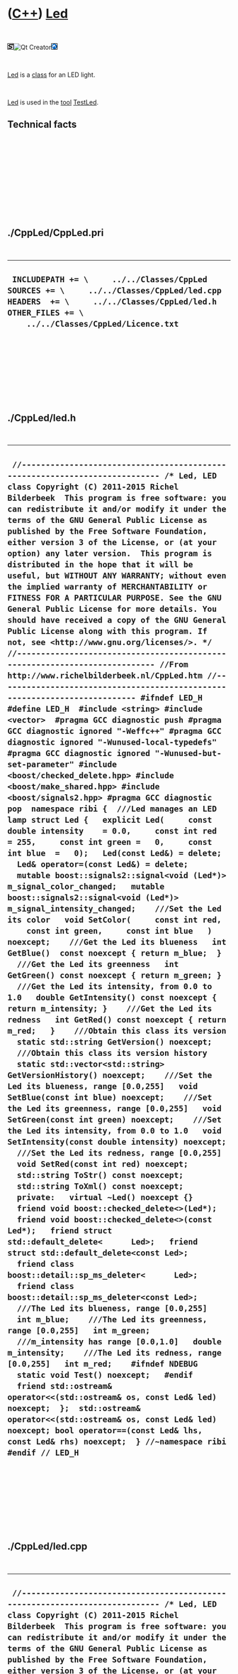 



 

 

 

 

 

([C++](Cpp.htm)) [Led](CppLed.htm)
==================================

 

![STL](PicStl.png)![Qt
Creator](PicQtCreator.png)![Lubuntu](PicLubuntu.png)

 

[Led](CppLed.htm) is a [class](CppClass.htm) for an LED light.

 

[Led](CppLed.htm) is used in the [tool](Tools.htm)
[TestLed](ToolTestLed.htm).

Technical facts
---------------

 

 

 

 

 

 

./CppLed/CppLed.pri
-------------------

 

  --------------------------------------------------------------------------------------------------------------------------------------------------------------------------------------------------
  ` INCLUDEPATH += \     ../../Classes/CppLed  SOURCES += \     ../../Classes/CppLed/led.cpp  HEADERS  += \     ../../Classes/CppLed/led.h  OTHER_FILES += \     ../../Classes/CppLed/Licence.txt`
  --------------------------------------------------------------------------------------------------------------------------------------------------------------------------------------------------

 

 

 

 

 

./CppLed/led.h
--------------

 

  -------------------------------------------------------------------------------------------------------------------------------------------------------------------------------------------------------------------------------------------------------------------------------------------------------------------------------------------------------------------------------------------------------------------------------------------------------------------------------------------------------------------------------------------------------------------------------------------------------------------------------------------------------------------------------------------------------------------------------------------------------------------------------------------------------------------------------------------------------------------------------------------------------------------------------------------------------------------------------------------------------------------------------------------------------------------------------------------------------------------------------------------------------------------------------------------------------------------------------------------------------------------------------------------------------------------------------------------------------------------------------------------------------------------------------------------------------------------------------------------------------------------------------------------------------------------------------------------------------------------------------------------------------------------------------------------------------------------------------------------------------------------------------------------------------------------------------------------------------------------------------------------------------------------------------------------------------------------------------------------------------------------------------------------------------------------------------------------------------------------------------------------------------------------------------------------------------------------------------------------------------------------------------------------------------------------------------------------------------------------------------------------------------------------------------------------------------------------------------------------------------------------------------------------------------------------------------------------------------------------------------------------------------------------------------------------------------------------------------------------------------------------------------------------------------------------------------------------------------------------------------------------------------------------------------------------------------------------------------------------------------------------------------------------------------------------------------------------------------------------------------------------------------------------------------------------------------------------------------------------------------------------------------------------------------------------------------------------------------------------------------------------------------------------------------------------------------------------------------------------------------------------------------------------------------------------------------------------------------------------------------------------------------------------------------------------------------------------------------------------------------------------------------------------------------------------------------------------------------------------------------------------------
  ` //--------------------------------------------------------------------------- /* Led, LED class Copyright (C) 2011-2015 Richel Bilderbeek  This program is free software: you can redistribute it and/or modify it under the terms of the GNU General Public License as published by the Free Software Foundation, either version 3 of the License, or (at your option) any later version.  This program is distributed in the hope that it will be useful, but WITHOUT ANY WARRANTY; without even the implied warranty of MERCHANTABILITY or FITNESS FOR A PARTICULAR PURPOSE. See the GNU General Public License for more details. You should have received a copy of the GNU General Public License along with this program. If not, see <http://www.gnu.org/licenses/>. */ //--------------------------------------------------------------------------- //From http://www.richelbilderbeek.nl/CppLed.htm //--------------------------------------------------------------------------- #ifndef LED_H #define LED_H  #include <string> #include <vector>  #pragma GCC diagnostic push #pragma GCC diagnostic ignored "-Weffc++" #pragma GCC diagnostic ignored "-Wunused-local-typedefs" #pragma GCC diagnostic ignored "-Wunused-but-set-parameter" #include <boost/checked_delete.hpp> #include <boost/make_shared.hpp> #include <boost/signals2.hpp> #pragma GCC diagnostic pop  namespace ribi {  ///Led manages an LED lamp struct Led {   explicit Led(     const double intensity    = 0.0,     const int red   = 255,     const int green =   0,     const int blue  =   0);   Led(const Led&) = delete;   Led& operator=(const Led&) = delete;    mutable boost::signals2::signal<void (Led*)> m_signal_color_changed;   mutable boost::signals2::signal<void (Led*)> m_signal_intensity_changed;    ///Set the Led its color   void SetColor(     const int red,     const int green,     const int blue   ) noexcept;    ///Get the Led its blueness   int GetBlue()  const noexcept { return m_blue;  }    ///Get the Led its greenness   int GetGreen() const noexcept { return m_green; }    ///Get the Led its intensity, from 0.0 to 1.0   double GetIntensity() const noexcept { return m_intensity; }    ///Get the Led its redness   int GetRed() const noexcept { return m_red;   }    ///Obtain this class its version   static std::string GetVersion() noexcept;    ///Obtain this class its version history   static std::vector<std::string> GetVersionHistory() noexcept;    ///Set the Led its blueness, range [0.0,255]   void SetBlue(const int blue) noexcept;    ///Set the Led its greenness, range [0.0,255]   void SetGreen(const int green) noexcept;    ///Set the Led its intensity, from 0.0 to 1.0   void SetIntensity(const double intensity) noexcept;    ///Set the Led its redness, range [0.0,255]   void SetRed(const int red) noexcept;    std::string ToStr() const noexcept;   std::string ToXml() const noexcept;    private:   virtual ~Led() noexcept {}   friend void boost::checked_delete<>(Led*);   friend void boost::checked_delete<>(const Led*);   friend struct std::default_delete<      Led>;   friend struct std::default_delete<const Led>;   friend class boost::detail::sp_ms_deleter<      Led>;   friend class boost::detail::sp_ms_deleter<const Led>;    ///The Led its blueness, range [0.0,255]   int m_blue;    ///The Led its greenness, range [0.0,255]   int m_green;    ///m_intensity has range [0.0,1.0]   double m_intensity;    ///The Led its redness, range [0.0,255]   int m_red;    #ifndef NDEBUG   static void Test() noexcept;   #endif    friend std::ostream& operator<<(std::ostream& os, const Led& led) noexcept;  };  std::ostream& operator<<(std::ostream& os, const Led& led) noexcept; bool operator==(const Led& lhs, const Led& rhs) noexcept;  } //~namespace ribi  #endif // LED_H`
  -------------------------------------------------------------------------------------------------------------------------------------------------------------------------------------------------------------------------------------------------------------------------------------------------------------------------------------------------------------------------------------------------------------------------------------------------------------------------------------------------------------------------------------------------------------------------------------------------------------------------------------------------------------------------------------------------------------------------------------------------------------------------------------------------------------------------------------------------------------------------------------------------------------------------------------------------------------------------------------------------------------------------------------------------------------------------------------------------------------------------------------------------------------------------------------------------------------------------------------------------------------------------------------------------------------------------------------------------------------------------------------------------------------------------------------------------------------------------------------------------------------------------------------------------------------------------------------------------------------------------------------------------------------------------------------------------------------------------------------------------------------------------------------------------------------------------------------------------------------------------------------------------------------------------------------------------------------------------------------------------------------------------------------------------------------------------------------------------------------------------------------------------------------------------------------------------------------------------------------------------------------------------------------------------------------------------------------------------------------------------------------------------------------------------------------------------------------------------------------------------------------------------------------------------------------------------------------------------------------------------------------------------------------------------------------------------------------------------------------------------------------------------------------------------------------------------------------------------------------------------------------------------------------------------------------------------------------------------------------------------------------------------------------------------------------------------------------------------------------------------------------------------------------------------------------------------------------------------------------------------------------------------------------------------------------------------------------------------------------------------------------------------------------------------------------------------------------------------------------------------------------------------------------------------------------------------------------------------------------------------------------------------------------------------------------------------------------------------------------------------------------------------------------------------------------------------------------------------------------------------------------------------

 

 

 

 

 

./CppLed/led.cpp
----------------

 

  -------------------------------------------------------------------------------------------------------------------------------------------------------------------------------------------------------------------------------------------------------------------------------------------------------------------------------------------------------------------------------------------------------------------------------------------------------------------------------------------------------------------------------------------------------------------------------------------------------------------------------------------------------------------------------------------------------------------------------------------------------------------------------------------------------------------------------------------------------------------------------------------------------------------------------------------------------------------------------------------------------------------------------------------------------------------------------------------------------------------------------------------------------------------------------------------------------------------------------------------------------------------------------------------------------------------------------------------------------------------------------------------------------------------------------------------------------------------------------------------------------------------------------------------------------------------------------------------------------------------------------------------------------------------------------------------------------------------------------------------------------------------------------------------------------------------------------------------------------------------------------------------------------------------------------------------------------------------------------------------------------------------------------------------------------------------------------------------------------------------------------------------------------------------------------------------------------------------------------------------------------------------------------------------------------------------------------------------------------------------------------------------------------------------------------------------------------------------------------------------------------------------------------------------------------------------------------------------------------------------------------------------------------------------------------------------------------------------------------------------------------------------------------------------------------------------------------------------------------------------------------------------------------------------------------------------------------------------------------------------------------------------------------------------------------------------------------------------------------------------------------------------------------------------------------------------------------------------------------------------------------------------------------------------------------------------------------------------------------------------------------------------------------------------------------------------------------------------------------------------------------------------------------------------------------------------------------------------------------------------------------------------------------------------------------------------------------------------------------------------------------------------------------------------------------------------------------------------------------------------------------------------------------------------------------------------------------------------------------------------------------------------------------------------------------------------------------------------------------------------------------------------------------------------------------------------------------------------------------------------------------------------------------------------------------------------------------------------------------------------------------------------------------------------------------------------------------------------------------------------------------------------------------------------------------------------------------------------------------------------------------------------------------------------------------------------
  ` //--------------------------------------------------------------------------- /* Led, LED class Copyright (C) 2011-2015 Richel Bilderbeek  This program is free software: you can redistribute it and/or modify it under the terms of the GNU General Public License as published by the Free Software Foundation, either version 3 of the License, or (at your option) any later version.  This program is distributed in the hope that it will be useful, but WITHOUT ANY WARRANTY; without even the implied warranty of MERCHANTABILITY or FITNESS FOR A PARTICULAR PURPOSE. See the GNU General Public License for more details. You should have received a copy of the GNU General Public License along with this program. If not, see <http://www.gnu.org/licenses/>. */ //--------------------------------------------------------------------------- //From http://www.richelbilderbeek.nl/CppLed.htm //--------------------------------------------------------------------------- #pragma GCC diagnostic push #pragma GCC diagnostic ignored "-Weffc++" #pragma GCC diagnostic ignored "-Wunused-local-typedefs" #pragma GCC diagnostic ignored "-Wunused-but-set-parameter" #include "led.h"  #include <cassert> #include <iostream>  #include <boost/lexical_cast.hpp>  #include "testtimer.h" #include "trace.h" #include "testtimer.h"  #pragma GCC diagnostic pop  ribi::Led::Led(   const double intensity,   const int red,   const int green,   const int blue)   : m_signal_color_changed{},     m_signal_intensity_changed{},     m_blue(blue),     m_green(green),     m_intensity(intensity),     m_red(red) {   #ifndef NDEBUG   Test();   #endif    assert(red >= 0);   assert(red < 256);   assert(green >= 0);   assert(green < 256);   assert(blue >= 0);   assert(blue < 256);    assert(intensity >= 0.0     && "An LED intensity must be a positive value");   assert(intensity <= 1.0     && "An LED intensity must be equal or lower than 1.0 (that is, 100%)"); }  std::string ribi::Led::GetVersion() noexcept {   return "1.3"; }  std::vector<std::string> ribi::Led::GetVersionHistory() noexcept {   return {     "2011-04-10: Version 1.0: initial version",     "2011-08-17: Version 1.1: emit a signal when the color is changed",     "2011-08-20: Version 1.2: added operator<<",     "2014-06-20: Version 1.3: changed color data types from unsigned char to int"   }; }  void ribi::Led::SetColor(   const int red,   const int green,   const int blue ) noexcept {   SetRed(red);   SetGreen(green);   SetBlue(blue); }  void ribi::Led::SetBlue(const int blue) noexcept {   assert(blue >= 0);   assert(blue < 256);   if (m_blue != blue)   {     m_blue = blue;     m_signal_color_changed(this);   } }  void ribi::Led::SetGreen(const int green) noexcept {   assert(green >= 0);   assert(green < 256);   if (m_green != green)   {     m_green = green;     m_signal_color_changed(this);   } }  void ribi::Led::SetIntensity(const double intensity) noexcept {   assert(intensity >= 0.0     && "An LED intensity must be a positive value");   assert(intensity <= 1.0     && "An LED intensity must be equal or lower than 1.0 (that is, 100%)");   if (intensity != m_intensity)   {     m_intensity = intensity;     //Emit signal     m_signal_intensity_changed(this);   } }  void ribi::Led::SetRed(const int red) noexcept {   assert(red >= 0);   assert(red < 256);   if (m_red != red)   {     m_red = red;     m_signal_color_changed(this);   } }  #ifndef NDEBUG void ribi::Led::Test() noexcept {   {     static bool is_tested{false};     if (is_tested) return;     is_tested = true;   }   const TestTimer test_timer(__func__,__FILE__,1.0); } #endif  std::string ribi::Led::ToStr() const noexcept {   std::stringstream s;   s << (*this);   return s.str(); }  std::string ribi::Led::ToXml() const noexcept {   std::stringstream s;   s     << "<Led>"     << "<blue>"       << m_blue     << "</blue>"     << "<green>"       << m_green     << "</green>"     << "<intensity>"       << m_intensity     << "</intensity>"     << "<red>"       << m_red     << "</red>"     << "</Led>";   return s.str();  }  std::ostream& ribi::operator<<(std::ostream& os, const Led& led) noexcept {   os     << led.m_intensity << " ("     << led.m_red << ", "     << led.m_green << ", "     << led.m_blue << ")"   ;   return os; }  bool ribi::operator==(const Led& lhs, const Led& rhs) noexcept {   return        lhs.GetBlue()      == rhs.GetBlue()     && lhs.GetGreen()     == rhs.GetGreen()     && lhs.GetIntensity() == rhs.GetIntensity()     && lhs.GetRed()       == rhs.GetRed()   ; }`
  -------------------------------------------------------------------------------------------------------------------------------------------------------------------------------------------------------------------------------------------------------------------------------------------------------------------------------------------------------------------------------------------------------------------------------------------------------------------------------------------------------------------------------------------------------------------------------------------------------------------------------------------------------------------------------------------------------------------------------------------------------------------------------------------------------------------------------------------------------------------------------------------------------------------------------------------------------------------------------------------------------------------------------------------------------------------------------------------------------------------------------------------------------------------------------------------------------------------------------------------------------------------------------------------------------------------------------------------------------------------------------------------------------------------------------------------------------------------------------------------------------------------------------------------------------------------------------------------------------------------------------------------------------------------------------------------------------------------------------------------------------------------------------------------------------------------------------------------------------------------------------------------------------------------------------------------------------------------------------------------------------------------------------------------------------------------------------------------------------------------------------------------------------------------------------------------------------------------------------------------------------------------------------------------------------------------------------------------------------------------------------------------------------------------------------------------------------------------------------------------------------------------------------------------------------------------------------------------------------------------------------------------------------------------------------------------------------------------------------------------------------------------------------------------------------------------------------------------------------------------------------------------------------------------------------------------------------------------------------------------------------------------------------------------------------------------------------------------------------------------------------------------------------------------------------------------------------------------------------------------------------------------------------------------------------------------------------------------------------------------------------------------------------------------------------------------------------------------------------------------------------------------------------------------------------------------------------------------------------------------------------------------------------------------------------------------------------------------------------------------------------------------------------------------------------------------------------------------------------------------------------------------------------------------------------------------------------------------------------------------------------------------------------------------------------------------------------------------------------------------------------------------------------------------------------------------------------------------------------------------------------------------------------------------------------------------------------------------------------------------------------------------------------------------------------------------------------------------------------------------------------------------------------------------------------------------------------------------------------------------------------------------------------------------------------------------

 

 

 

 

 





 

[![Valid XHTML 1.0 Strict](valid-xhtml10.png){width="88"
height="31"}](http://validator.w3.org/check?uri=referer)

This page has been created by the [tool](Tools.htm)
[CodeToHtml](ToolCodeToHtml.htm)

